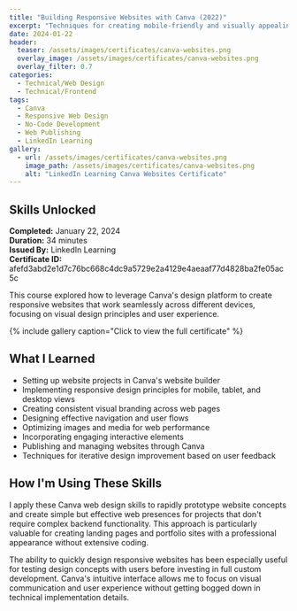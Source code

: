 ```yaml
---
title: "Building Responsive Websites with Canva (2022)"
excerpt: "Techniques for creating mobile-friendly and visually appealing websites using Canva's intuitive design platform"
date: 2024-01-22
header:
  teaser: /assets/images/certificates/canva-websites.png
  overlay_image: /assets/images/certificates/canva-websites.png
  overlay_filter: 0.7
categories:
  - Technical/Web Design
  - Technical/Frontend
tags:
  - Canva
  - Responsive Web Design
  - No-Code Development
  - Web Publishing
  - LinkedIn Learning
gallery:
  - url: /assets/images/certificates/canva-websites.png
    image_path: /assets/images/certificates/canva-websites.png
    alt: "LinkedIn Learning Canva Websites Certificate"
---
```


## Skills Unlocked

**Completed:** January 22, 2024  
**Duration:** 34 minutes  
**Issued By:** LinkedIn Learning  
**Certificate ID:** afefd3abd2e1d7c76bc668c4dc9a5729e2a4129e4aeaaf77d4828ba2fe05ac5c

This course explored how to leverage Canva's design platform to create responsive websites that work seamlessly across different devices, focusing on visual design principles and user experience.

{% include gallery caption="Click to view the full certificate" %}

## What I Learned

* Setting up website projects in Canva's website builder
* Implementing responsive design principles for mobile, tablet, and desktop views
* Creating consistent visual branding across web pages
* Designing effective navigation and user flows
* Optimizing images and media for web performance
* Incorporating engaging interactive elements
* Publishing and managing websites through Canva
* Techniques for iterative design improvement based on user feedback

## How I'm Using These Skills

I apply these Canva web design skills to rapidly prototype website concepts and create simple but effective web presences for projects that don't require complex backend functionality. This approach is particularly valuable for creating landing pages and portfolio sites with a professional appearance without extensive coding.

The ability to quickly design responsive websites has been especially useful for testing design concepts with users before investing in full custom development. Canva's intuitive interface allows me to focus on visual communication and user experience without getting bogged down in technical implementation details.
